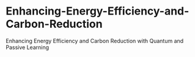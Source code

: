 # Enhancing-Energy-Efficiency-and-Carbon-Reduction
Enhancing Energy Efficiency and Carbon Reduction with Quantum and Passive Learning
